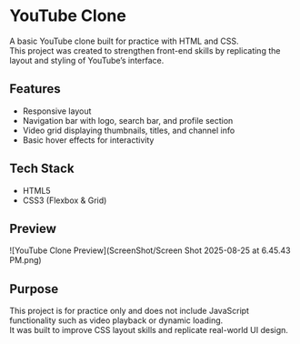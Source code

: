 # YouTube Clone

A basic YouTube clone built for practice with HTML and CSS.  
This project was created to strengthen front-end skills by replicating the layout and styling of YouTube’s interface.

## Features
- Responsive layout
- Navigation bar with logo, search bar, and profile section
- Video grid displaying thumbnails, titles, and channel info
- Basic hover effects for interactivity

## Tech Stack
- HTML5
- CSS3 (Flexbox & Grid)

## Preview
![YouTube Clone Preview](ScreenShot/Screen Shot 2025-08-25 at 6.45.43 PM.png)

## Purpose
This project is for practice only and does not include JavaScript functionality such as video playback or dynamic loading.  
It was built to improve CSS layout skills and replicate real-world UI design.

